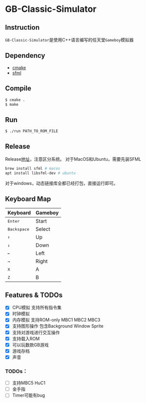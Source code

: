 # GB-Classic-Simulator
## Instruction

`GB-Classic-Simulator`是使用C++语言编写的任天堂`Gameboy`模拟器


## Dependency

* [cmake](https://cmake.org/download/)
* [sfml](https://www.sfml-dev.org)

## Compile

```sh
$ cmake .
$ make
```

## Run

```sh
$ ./run PATH_TO_ROM_FILE
```

## Release

Release[地址](https://github.com/bigstomach/GB-Classic-Simulator/releases)，注意区分系统。
对于MacOS和Ubuntu，需要先装SFML
```sh
brew install sfml # macos
apt install libsfml-dev # ubuntu
```
对于windows，动态链接库全都已经打包，直接运行即可。

## Keyboard Map

| Keyboard | Gameboy |
| -------- | ------- |
| <kbd>Enter</kbd>     | Start   |
|<kbd>Backspace</kbd>  | Select  |
| <kbd>↑</kbd>  | Up      |
|  <kbd>↓</kbd> | Down    |
|   <kbd>←</kbd> | Left    |
|   <kbd>→</kbd>  | Right   |
|    <kbd>X</kbd>  | A      |
|     <kbd>Z</kbd>     | B      |

## Features & TODOs

- [x] CPU模拟 支持所有指令集
- [x] 时钟模拟
- [x] 内存模拟 支持ROM-only MBC1 MBC2 MBC3
- [x] 支持图形操作 包含Background Window Sprite
- [x] 支持对游戏进行交互操作
- [x] 支持载入ROM
- [x] 可以玩数款GB游戏
- [x] 游戏存档
- [x] 声音

### TODOs：

- [ ] 支持MBC5 HuC1
- [ ] 金手指
- [ ] Timer可能有bug